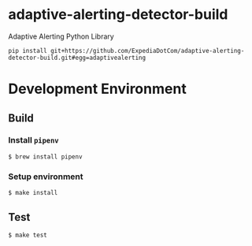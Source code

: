 # adaptive-alerting-detector-build

Adaptive Alerting Python Library

```
pip install git+https://github.com/ExpediaDotCom/adaptive-alerting-detector-build.git#egg=adaptivealerting
```
# Development Environment
## Build
### Install `pipenv`

 ```$ brew install pipenv```

### Setup environment

```$ make install```

## Test

```$ make test```

